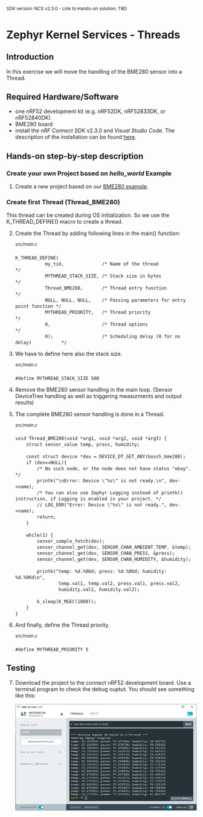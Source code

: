 <sup>SDK version: NCS v2.3.0  -  Link to Hands-on solution: TBD</sup>

# Zephyr Kernel Services - Threads

## Introduction

In this exercise we will move the handling of the BME280 sensor into a Thread. 

## Required Hardware/Software
- one nRF52 development kit (e.g. nRF52DK, nRF52833DK, or nRF52840DK)
- BME280 board
- install the _nRF Connect SDK_ v2.3.0 and _Visual Studio Code_. The description of the installation can be found [here](https://developer.nordicsemi.com/nRF_Connect_SDK/doc/2.3.0/nrf/getting_started/assistant.html#).

## Hands-on step-by-step description 

### Create your own Project based on _hello_world_ Example

1) Create a new project based on our [BME280 example](https://github.com/ChrisKurz/nRF_Connect_SDK/blob/main/doc/NCSv2.3.0_ZDD_Sensors_BME280_nRF52840.md).


### Create first Thread (Thread_BME280)

This thread can be created during OS initialization. So we use the K_THREAD_DEFINE() macro to create a thread. 

2) Create the Thread by adding following lines in the main() function:

   <sup>_src/main.c_</sup>

       K_THREAD_DEFINE(
                  my_tid,              /* Name of the thread                          */
                  MYTHREAD_STACK_SIZE, /* Stack size in bytes                       */
                  Thread_BME280,       /* Thread entry function                       */
                  NULL, NULL, NULL,    /* Passing parameters for entry point function */
                  MYTHREAD_PRIORITY,   /* Thread priority                             */
                  0,                   /* Thread options                              */
                  0);                  /* Scheduling delay (0 for no delay)           */

3) We have to define here also the stack size.

   <sup>_src/main.c_</sup>

       #define MYTHREAD_STACK_SIZE 500

4) Remove the BME280 sensor handling in the main loop. (Sensor DeviceTree handling as well as triggering measurments and output results)

6) The complete BME280 sensor handling is done in a Thread.  

   <sup>_src/main.c_</sup> 

       void Thread_BME280(void *arg1, void *arg2, void *arg3) {
           struct sensor_value temp, press, humidity;

           const struct device *dev = DEVICE_DT_GET_ANY(bosch_bme280);
           if (dev==NULL){
               /* No such node, or the node does not have status "okay". */
               printk("\nError: Device \"%s\" is not ready.\n", dev->name);
               /* You can also use Zephyr Logging instead of printk() instruction, if Logging is enabled in your project. */
               // LOG_ERR("Error: Device \"%s\" is not ready.", dev->name);
               return;
           }

           while(1) {
               sensor_sample_fetch(dev);
               sensor_channel_get(dev, SENSOR_CHAN_AMBIENT_TEMP, &temp);
               sensor_channel_get(dev, SENSOR_CHAN_PRESS, &press);
               sensor_channel_get(dev, SENSOR_CHAN_HUMIDITY, &humidity);
         
               printk("temp: %d.%06d; press: %d.%06d; humidity: %d.%06d\n",
                       temp.val1, temp.val2, press.val1, press.val2,
                       humidity.val1, humidity.val2);

               k_sleep(K_MSEC(1000)); 
           }
       }

6) And finally, define the Thread priority. 

   <sup>_src/main.c_</sup>

       #define MYTHREAD_PRIORITY 5

 


## Testing

7) Download the project to the connect nRF52 development board. Use a terminal program to check the debug ouptut. You should see something like this:

   ![image](images/ZDD_BME280_Thread_Testing.jpg)
